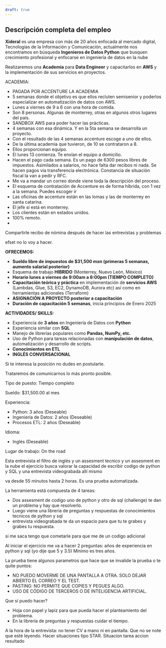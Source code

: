 ```yaml
---
draft: true
---
```

## Descripción completa del empleo

**Xideral** es una empresa con más de 20 años enfocada al mercado digital, Tecnologías de la Información y Comunicación, actualmente nos encontramos en búsqueda **Ingenieros de Datos Python** que busquen crecimiento profesional y enfocarse en ingeniería de datos en la nube

Realizaremos una **Academia** para **Data Engineer** y capacitarlos en **AWS** y la implementación de sus servicios en proyectos.

ACADEMIA: 
- PAGADA POR ACCENTURE LA ACADEMIA
- 5 semanas donde el objetivo es que ellos recluten semisenior y poderlos especializar en automatización de datos con AWS. 
- Lunes a viernes de 9 a 6 con una hora de comida.
- Son 8 personas. Algunas de monterrey, otras en algunos otros lugares del país. 
- SANDBOX AWS para poder hacer las prácticas. 
- 4 semanas con esa dinámica. Y en la 5ta semana se desarrolla un proyecto. 
- Con el resultado de las 4 semanas accenture escoge a uno de ellos. 
- De la última academia que tuvieron, de 10 se contrataron a 8. 
- Ellos proporcionan equipo. 
- El lunes 13 comienza. Te envían el equipo a domicilio. 
- Hacen el pago cada semana. Es un pago de 6300 pesos libres de impuestos. Asimilados a salarios, no hace falta dar recibos ni nada. Se hacen pagos via transferencia electrónica. Constancia de situación fiscal la van a pedir y RFC. 
- Me va a mandar un correo donde viene toda la descripción del proceso. 
- El esquema de contratación de Accenture es de forma híbrida, con 1 vez a la semana. Puedes escoger ir 
- Las oficinas de accenture están en las lomas y las de monterrey en santa catarina. 
- El jefe sí está en monterrey. 
- Los clientes están en estados unidos. 
- 100% remoto. 
- 

Compartirle recibo de nómina después de hacer las entrevistas y problemas

efset no lo voy a hacer. 



**OFRECEMOS:**

- **Sueldo libre de impuestos de $31,500 mxn (primeras 5 semanas, aumento salarial posterior)**
- Esquema de trabajo **HIBRIDO** (Monterrey, Nuevo León, México)
- **Horario lunes a viernes de 9:00am a 6:00pm (TIEMPO COMPLETO)**
- **Capacitación teórica y práctica** en implementación de **servicios AWS** (Lambdas, Glue, S3, EC2, DynamoDB, Aurora etc) así como en herramientas adicionales (Terraform)
- **ASIGNACIÓN A PROYECTO posterior a capacitación**
- **Duración de capacitación 5 semanas**, inicia principios de Enero 2025

**ACTIVIDADES/ SKILLS:**

- Experiencia de **3 años** en Ingeniería de Datos con **Python**
- Experiencia similar con **SQL**
- Manejo de librerías populares como **Pandas, NumPy, etc.**
- Uso de Python para tareas relacionadas con **manipulación de datos**, automatización y desarrollo de scripts.
- **Conocimientos en ETL**
- **INGLÉS CONVERSACIONAL**

Si te interesa la posición no dudes en postularte.

Trataremos de comunicarnos lo más pronto posible.

Tipo de puesto: Tiempo completo

Sueldo: $31,500.00 al mes

Experiencia:

- Python: 3 años (Deseable)
- Ingeniería de Datos: 2 años (Deseable)
- Procesos ETL: 2 años (Deseable)

Idioma:

- Inglés (Deseable)

Lugar de trabajo: On the road




Esta entrevista el filtro de inglés 
y un assesment tecnico y un assesment en la nube
el ejercicio busca valorar la capacidad de escribir codigo de python y SQL y una entrevista videograbada allí mismo 

va desde 55 minutos hasta 2 horas. Es una prueba automatizada. 


La herramienta está compuesta de 4 tareas: 
- Dos assesment de codigo uno de python y otro de sql (challenge) te dan un problema y hay que resolverlo. 
- Luego viene una libreria de preguntas y respuestas de conocimientos tecnicos de python y sql 
- entrevista videograbada te da un espacio para que tu te grabes y grabes tu respuesta. 

si me saca tengo que cometarle para que me de un codigo adicional 

Al iniciar el ejercicio me va a hacer 2 preguntas: 
años de experiencia en python y sql (yo dije que 5 y 3.5) Mínimo es tres años. 

La prueba tiene algunos parametros que hace que se invalide la prueba o te quite puntos: 
- NO PUEDO MOVERME DE UNA PANTALLA A OTRA. SOLO DEJAR ABIERTO EL CORREO Y EL TEST. 
- PASTING: NO PERMITE QUE COPIES Y PEGUES ALGO. 
- USO DE CÓDIGO DE TERCEROS O DE INTELIGENCIA ARTIFICIAL. 

Que sí puedo hacer? 
- Hoja con papel y lapiz para que pueda hacer el planteamiento del problema. 
- En la librería de preguntas y respuestas cuidar el tiempo. 

A la hora de la entrevista: no tener CV a mano ni en pantalla. Que no se note que esté leyendo. 
Hacer situaciones tipo STAR. Situacion tarea accion resultado

